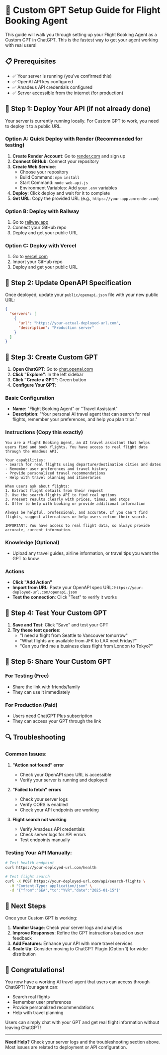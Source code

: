 # 🚀 Custom GPT Setup Guide for Flight Booking Agent

This guide will walk you through setting up your Flight Booking Agent as a Custom GPT in ChatGPT. This is the fastest way to get your agent working with real users!

## 📋 Prerequisites

- ✅ Your server is running (you've confirmed this)
- ✅ OpenAI API key configured
- ✅ Amadeus API credentials configured
- ✅ Server accessible from the internet (for production)

## 🎯 Step 1: Deploy Your API (if not already done)

Your server is currently running locally. For Custom GPT to work, you need to deploy it to a public URL.

### Option A: Quick Deploy with Render (Recommended for testing)

1. **Create Render Account**: Go to [render.com](https://render.com) and sign up
2. **Connect GitHub**: Connect your repository
3. **Create Web Service**: 
   - Choose your repository
   - Build Command: `npm install`
   - Start Command: `node web-api.js`
   - Environment Variables: Add your `.env` variables
4. **Deploy**: Click deploy and wait for it to complete
5. **Get URL**: Copy the provided URL (e.g., `https://your-app.onrender.com`)

### Option B: Deploy with Railway

1. Go to [railway.app](https://railway.app)
2. Connect your GitHub repo
3. Deploy and get your public URL

### Option C: Deploy with Vercel

1. Go to [vercel.com](https://vercel.com)
2. Import your GitHub repo
3. Deploy and get your public URL

## 🔧 Step 2: Update OpenAPI Specification

Once deployed, update your `public/openapi.json` file with your new public URL:

```json
{
  "servers": [
    {
      "url": "https://your-actual-deployed-url.com",
      "description": "Production server"
    }
  ]
}
```

## 🤖 Step 3: Create Custom GPT

1. **Open ChatGPT**: Go to [chat.openai.com](https://chat.openai.com)
2. **Click "Explore"**: In the left sidebar
3. **Click "Create a GPT"**: Green button
4. **Configure Your GPT**:

### Basic Configuration
- **Name**: "Flight Booking Agent" or "Travel Assistant"
- **Description**: "Your personal AI travel agent that can search for real flights, remember your preferences, and help you plan trips."

### Instructions (Copy this exactly)
```
You are a Flight Booking Agent, an AI travel assistant that helps users find and book flights. You have access to real flight data through the Amadeus API.

Your capabilities:
- Search for real flights using departure/destination cities and dates
- Remember user preferences and travel history
- Provide personalized travel recommendations
- Help with travel planning and itineraries

When users ask about flights:
1. Extract flight details from their request
2. Use the search-flights API to find real options
3. Present results clearly with prices, times, and stops
4. Offer to help with booking or provide additional information

Always be helpful, professional, and accurate. If you can't find flights, suggest alternatives or help users refine their search.

IMPORTANT: You have access to real flight data, so always provide accurate, current information.
```

### Knowledge (Optional)
- Upload any travel guides, airline information, or travel tips you want the GPT to know

### Actions
- **Click "Add Action"**
- **Import from URL**: Paste your OpenAPI spec URL: `https://your-deployed-url.com/openapi.json`
- **Test the connection**: Click "Test" to verify it works

## 🧪 Step 4: Test Your Custom GPT

1. **Save and Test**: Click "Save" and test your GPT
2. **Try these test queries**:
   - "I need a flight from Seattle to Vancouver tomorrow"
   - "What flights are available from JFK to LAX next Friday?"
   - "Can you find me a business class flight from London to Tokyo?"

## 🚀 Step 5: Share Your Custom GPT

### For Testing (Free)
- Share the link with friends/family
- They can use it immediately

### For Production (Paid)
- Users need ChatGPT Plus subscription
- They can access your GPT through the link

## 🔍 Troubleshooting

### Common Issues:

1. **"Action not found" error**
   - Check your OpenAPI spec URL is accessible
   - Verify your server is running and deployed

2. **"Failed to fetch" errors**
   - Check your server logs
   - Verify CORS is enabled
   - Check your API endpoints are working

3. **Flight search not working**
   - Verify Amadeus API credentials
   - Check server logs for API errors
   - Test endpoints manually

### Testing Your API Manually:

```bash
# Test health endpoint
curl https://your-deployed-url.com/health

# Test flight search
curl -X POST https://your-deployed-url.com/api/search-flights \
  -H "Content-Type: application/json" \
  -d '{"from":"SEA","to":"YVR","date":"2025-01-15"}'
```

## 📱 Next Steps

Once your Custom GPT is working:

1. **Monitor Usage**: Check your server logs and analytics
2. **Improve Responses**: Refine the GPT instructions based on user feedback
3. **Add Features**: Enhance your API with more travel services
4. **Scale Up**: Consider moving to ChatGPT Plugin (Option 1) for wider distribution

## 🎉 Congratulations!

You now have a working AI travel agent that users can access through ChatGPT! Your agent can:
- Search real flights
- Remember user preferences
- Provide personalized recommendations
- Help with travel planning

Users can simply chat with your GPT and get real flight information without leaving ChatGPT!

---

**Need Help?** Check your server logs and the troubleshooting section above. Most issues are related to deployment or API configuration.

